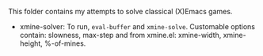 This folder contains my attempts to solve classical (X)Emacs games.

* xmine-solver:
To run, `eval-buffer` and `xmine-solve`. Customable options contain:
   slowness, max-step and from xmine.el: xmine-width, xmine-height, %-of-mines.
